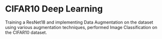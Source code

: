 # CIFAR10 Deep Learning

Training a ResNet18 and implementing Data Augmentation on the dataset using various augmentation techniques, performed Image Classification on the CIFAR10 dataset.
